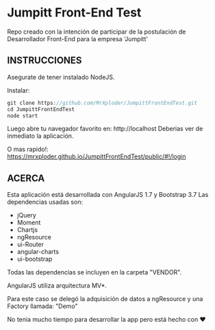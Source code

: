 # Jumpitt Front-End Test

Repo creado con la intención de participar de la postulación de Desarrollador Front-End para la empresa 'Jumpitt'

INSTRUCCIONES
-------------------

Asegurate de tener instalado NodeJS.

Instalar:
```javascript
git clone https://github.com/MrXploder/JumpittFrontEndTest.git
cd JumpittFrontEndTest
node start
```
Luego abre tu navegador favorito en: http://localhost
Deberias ver de inmediato la aplicación.

O mas rapido!:
https://mrxploder.github.io/JumpittFrontEndTest/public/#!/login




ACERCA
-----------
Esta aplicación está desarrollada con AngularJS 1.7 y Bootstrap 3.7
Las dependencias usadas son: 
* jQuery
* Moment
* Chartjs
* ngResource
* ui-Router
* angular-charts
* ui-bootstrap

Todas las dependencias se incluyen en la carpeta "VENDOR".

AngularJS utiliza arquitectura MV*.

Para este caso se delegó la adquisición de datos a ngResource y una Factory llamada: "Demo"

No tenia mucho tiempo para desarrollar la app pero está hecho con ❤

